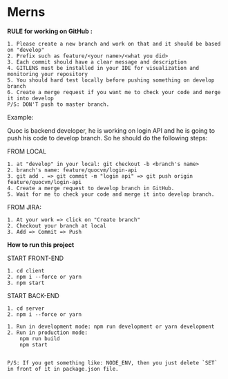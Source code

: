 # Merns


<b> RULE for working on GitHub : </b>

```
1. Please create a new branch and work on that and it should be based on "develop"
2. Prefix such as feature/<your name>/<what you did>
3. Each commit should have a clear message and description
4. GITLENS must be installed in your IDE for visualization and monitoring your repository
5. You should hard test locally before pushing something on develop branch
6. Create a merge request if you want me to check your code and merge it into develop
P/S: DON'T push to master branch.
```

Example:

Quoc is backend developer, he is working on login API and he is going to push his code to develop branch. So he should do the following steps:

FROM LOCAL
```
1. at "develop" in your local: git checkout -b <branch's name>
2. branch's name: feature/quocvm/login-api
3. git add . => git commit -m "login api" => git push origin feature/quocvm/login-api
4. Create a merge request to develop branch in GitHub.
5. Wait for me to check your code and merge it into develop branch.
```

FROM JIRA:
```
1. At your work => click on "Create branch"
2. Checkout your branch at local
3. Add => Commit => Push
```

<b>How to run this project</b>

START FRONT-END
```
1. cd client
2. npm i --force or yarn
3. npm start
```

START BACK-END
```
1. cd server
2. npm i --force or yarn
```
```
1. Run in development mode: npm run development or yarn development
2. Run in production mode: 
    npm run build
    npm start
```
```

P/S: If you get something like: NODE_ENV, then you just delete `SET` in front of it in package.json file.
